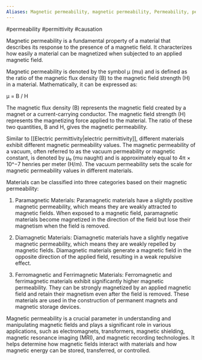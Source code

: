 ```yaml
---
Aliases: Magnetic permeability, magnetic permeability, Permeability, permeability
---
```

#permeability #permittivity #causation 

Magnetic permeability is a fundamental property of a material that describes its response to the presence of a magnetic field. It characterizes how easily a material can be magnetized when subjected to an applied magnetic field.

Magnetic permeability is denoted by the symbol μ (mu) and is defined as the ratio of the magnetic flux density (B) to the magnetic field strength (H) in a material. Mathematically, it can be expressed as:

μ = B / H

The magnetic flux density (B) represents the magnetic field created by a magnet or a current-carrying conductor. The magnetic field strength (H) represents the magnetizing force applied to the material. The ratio of these two quantities, B and H, gives the magnetic permeability.

Similar to [[Electric permittivity|electric permittivity]], different materials exhibit different magnetic permeability values. The magnetic permeability of a vacuum, often referred to as the vacuum permeability or magnetic constant, is denoted by μ₀ (mu naught) and is approximately equal to 4π × 10^−7 henries per meter (H/m). The vacuum permeability sets the scale for magnetic permeability values in different materials.

Materials can be classified into three categories based on their magnetic permeability:

1. Paramagnetic Materials: Paramagnetic materials have a slightly positive magnetic permeability, which means they are weakly attracted to magnetic fields. When exposed to a magnetic field, paramagnetic materials become magnetized in the direction of the field but lose their magnetism when the field is removed.

2. Diamagnetic Materials: Diamagnetic materials have a slightly negative magnetic permeability, which means they are weakly repelled by magnetic fields. Diamagnetic materials generate a magnetic field in the opposite direction of the applied field, resulting in a weak repulsive effect.

3. Ferromagnetic and Ferrimagnetic Materials: Ferromagnetic and ferrimagnetic materials exhibit significantly higher magnetic permeability. They can be strongly magnetized by an applied magnetic field and retain their magnetism even after the field is removed. These materials are used in the construction of permanent magnets and magnetic storage devices.

Magnetic permeability is a crucial parameter in understanding and manipulating magnetic fields and plays a significant role in various applications, such as electromagnets, transformers, magnetic shielding, magnetic resonance imaging (MRI), and magnetic recording technologies. It helps determine how magnetic fields interact with materials and how magnetic energy can be stored, transferred, or controlled.